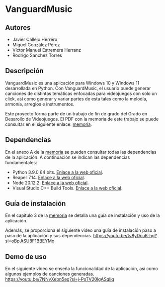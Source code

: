 # VanguardMusic

## Autores 
- Javier Callejo Herrero
- Miguel González Pérez
- Víctor Manuel Estremera Herranz
- Rodrigo Sánchez Torres

## Descripción
VanguardMusic es una aplicación para Windows 10 y Windows 11 desarrollada en Python. Con VanguardMusic, el usuario puede generar canciones de distintas temáticas enfocadas para videojuegos con solo un click, así como generar y variar partes de esta tales como la melodía, armonía, arreglos e instrumentos. 

Este proyecto forma parte de un trabajo de fin de grado del Grado en Desarollo de Videojuegos. El PDF con la memoria de este trabajo se puede consultar en el siguiente enlace: [memoria](Memoria/Memoria_AsistenteMusicalConIA.pdf).

## Dependencias
En el anexo A de la [memoria](Memoria/Memoria_AsistenteMusicalConIA.pdf) se pueden consultar todas las dependencias de la aplicación. A continuación se indican las dependencias fundamentales:

- Python 3.9.0 64 bits. [Enlace a la web oficial](https://www.python.org/downloads/release/python-390/).
- Reaper 7.14. [Enlace a la web oficial](https://www.reaper.fm/download.php).
- Node 20.12.2. [Enlace a la web oficial](https://nodejs.org/en/download/package-manager).
- Visual Studio C++ Build Tools. [Enlace a la web oficial](https://visualstudio.microsoft.com/es/downloads/?q=build+tools).

## Guía de instalación
En el capítulo 3 de la [memoria](Memoria/Memoria_AsistenteMusicalConIA.pdf) se detalla una guía de instalación y uso de la aplicación.

Además, se proporciona el siguiente vídeo una guía de instalación paso a paso de la aplicación y sus dependencias.
https://youtu.be/tv8yDcuK-hg?si=oBpJtSU8F1BBEYMx

## Demo de uso
En el siguiente vídeo se enseña la funcionalidad de la aplicación, así como algunos ejemplos de canciones generadas.
https://youtu.be/7NNvXebn5eg?si=j-PoTV20lgASqliq
